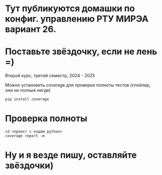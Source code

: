 # Тут публикуются домашки по конфиг. управлению РТУ МИРЭА вариант 26.
# Поставьте звёздочку, если не лень =)
Второй курс, третий семестр, 2024 - 2025

Можно установить coverage для проверки полноты тестов (спойлер, они не полные нигде)
```
pip install coverage
```
# Проверка полноты
```
cd <проект с кодом python>
coverage report -m
```

# Ну и я везде пишу, оставляйте звёздочки)
